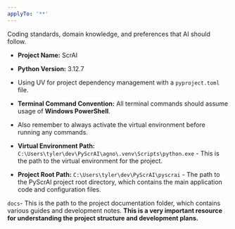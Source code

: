 ```yaml
---
applyTo: '**'
---
```

Coding standards, domain knowledge, and preferences that AI should follow.


- **Project Name:** ScrAI
- **Python Version:** 3.12.7 
- Using UV for project dependency management with a `pyproject.toml` file.


- **Terminal Command Convention:** All terminal commands should assume usage of **Windows PowerShell**. 

- Also remember to always activate the virtual environment before running any commands.
- **Virtual Environment Path:** `C:\Users\tyler\dev\PyScrAI\agno\.venv\Scripts\python.exe` - This is the path to the virtual environment for the project.

- **Project Root Path:**
`C:\Users\tyler\dev\PyScrAI\pyscrai` - The path to the PyScrAI project root directory, which contains the main application code and configuration files.

`docs`- This is the path to the project documentation folder, which contains various guides and development notes.  **This is a very important resource for understanding the project structure and development plans.** 






